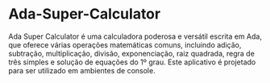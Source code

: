 # Ada-Super-Calculator
Ada Super Calculator é uma calculadora poderosa e versátil escrita em Ada, que oferece várias operações matemáticas comuns, incluindo adição, subtração, multiplicação, divisão, exponenciação, raiz quadrada, regra de três simples e solução de equações do 1º grau. Este aplicativo é projetado para ser utilizado em ambientes de console.
